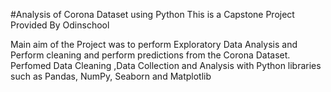 #Analysis of Corona Dataset using Python
This is a  Capstone Project Provided By Odinschool  

Main aim of the Project was to perform Exploratory Data Analysis and Perform cleaning and perform predictions from the Corona Dataset.
Perfomed Data Cleaning ,Data Collection  and Analysis with Python libraries such as Pandas, NumPy, Seaborn and Matplotlib



